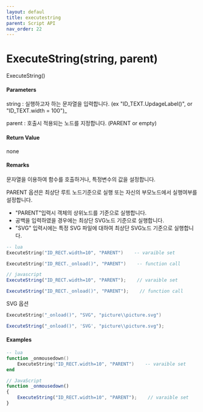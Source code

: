 ```yaml
---
layout: defaul
title: executestring
parent: Script API
nav_order: 22
---
```

# ExecuteString\(string, parent\)

ExecuteString\(\)

#### Parameters

string : 실행하고자 하는 문자열을 입력합니다. \(ex "ID_TEXT.UpdageLabel\(\)", or "ID\_TEXT.width = 100"\)_

parent : 호출시 적용되는 노드를 지정합니다. \(PARENT or empty\)

#### Return Value

none

#### Remarks

문자열을 이용하여 함수를 호출하거나, 특정변수의 값을 설정합니다.

PARENT 옵션은 최상단 루트 노드기준으로 실행 또는 자신의 부모노드에서 실행여부를 설정합니다.

* "PARENT"입력시 객체의 상위노드를 기준으로 실행합니다. 
* 공백을 입력하였을 경우에는 최상단 SVG노드 기준으로 실행합니다.
* "SVG" 입력시에는 특정 SVG 파일에 대하여 최상단 SVG노드 기준으로 실행합니다.



```lua
-- lua
ExecuteString("ID_RECT.width=10", "PARENT")    -- varaible set

ExecuteString("ID_RECT._onload()", "PARENT")    -- function call
```

```js
// javascript
ExecuteString("ID_RECT.width=10", "PARENT");    // varaible set

ExecuteString("ID_RECT._onload()", "PARENT");    // function call
```

SVG 옵션 

```lua
ExecuteString("_onload()", "SVG", "picture\\picture.svg")
```

```js
ExecuteString("_onload()", 'SVG', "picture\\picture.svg");
```

#### Examples

```lua
-- lua
function _onmousedown()
    ExecuteString("ID_RECT.width=10", "PARENT")    -- varaible set
end
```

```js
// JavaScript
function _onmousedown()
{    
    ExecuteString("ID_RECT.width=10", "PARENT");    // varaible set
}
```



